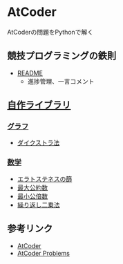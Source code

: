 # AtCoder
AtCoderの問題をPythonで解く

## 競技プログラミングの鉄則
- [README](atcoder/kyopro_tessoku)
    - 進捗管理、一言コメント

## [自作ライブラリ](lib/src)
### [グラフ](lib/src/graph)
- [ダイクストラ法](lib/src/graph/dijkstra.py)

### [数学](lib/src/math)
- [エラトステネスの篩](lib/src/math/eratosthenes.py)
- [最大公約数](lib/src/math/gcd.py)
- [最小公倍数](lib/src/math/lcm.py)
- [繰り返し二乗法](lib/src/math/pow.py)

## 参考リンク
- [AtCoder](https://atcoder.jp/)
- [AtCoder Problems](https://kenkoooo.com/atcoder/#/table/)
